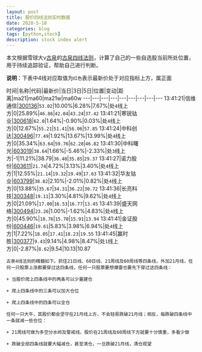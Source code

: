 ```yaml
---
layout: post
title: 股价四线法则实时数据
date: 2020-5-10
categories: blog
tags: [python,stock]
description: stock index alert
---
```



本文根据雪球大v[古泉](https://xueqiu.com/u/7148646888)的[古泉四线法则](https://xueqiu.com/7148646888/130498192)，计算了自己的一些自选股当前所处位置，用于持续追踪验证，帮助自己进行判断。

**说明**：下表中4线对应取值为`红色`表示最新价处于对应指标上方，属正面

时间|名称|代码|最新价|当日|3日|5日|位置|变动|距离|ma21|ma60|ma21w|ma60w
---|---|---|---|---|---|---|---|---
13:41:21|信维通信|[300136](https://xueqiu.com/S/SZ300136)|`53.02`|10.00%|6.28%|7.67%|处`4`线上方|0|25.89%|`46.86`|`42.04`|`43.24`|`37.42`
13:41:21|寒锐钴业|[300618](https://xueqiu.com/S/SZ300618)|`62.0`|1.64%|-0.90%|0.03%|处`4`线上方|0|12.67%|`55.21`|`51.41`|`56.06`|`57.85`
13:41:24|中科创达|[300496](https://xueqiu.com/S/SZ300496)|`77.49`|1.92%|13.67%|13.99%|处`4`线上方|0|35.34%|`63.64`|`59.76`|`62.28`|`46.82`
13:41:30|中科曙光|[603019](https://xueqiu.com/S/SH603019)|`38.64`|1.66%|-5.46%|-2.33%|处`3`线上方|-1|11.21%|38.79|`36.48`|`35.85`|`29.37`
13:41:27|诺力股份|[603611](https://xueqiu.com/S/SH603611)|`21.74`|4.72%|3.13%|3.40%|处`4`线上方|1|12.55%|`21.14`|`19.32`|`19.49`|`17.63`
13:41:32|华友钴业|[603799](https://xueqiu.com/S/SH603799)|`38.82`|2.10%|-2.01%|0.82%|处`4`线上方|0|13.88%|`35.67`|`34.31`|`36.22`|`30.72`
13:41:36|长亮科技|[300348](https://xueqiu.com/S/SZ300348)|`19.11`|3.30%|4.81%|9.62%|处`4`线上方|0|21.09%|`17.00`|`16.53`|`16.77`|`13.45`
13:41:39|盛天网络|[300494](https://xueqiu.com/S/SZ300494)|`23.26`|1.00%|-1.62%|4.83%|处`4`线上方|0|45.90%|`18.76`|`15.70`|`15.91`|`13.94`
13:41:41|金证股份|[600446](https://xueqiu.com/S/SH600446)|`19.61`|5.83%|3.98%|6.94%|处`4`线上方|1|7.22%|`18.05`|`17.41`|`18.23`|`19.55`
13:41:45|赢时胜|[300377](https://xueqiu.com/S/SZ300377)|`9.43`|9.14%|4.98%|8.47%|处`1`线上方|0|-2.87%|`8.62`|9.54|10.13|10.87

```
古泉4线法则的精髓如下。抓住21日线、60日线、21周线及60周线等四条线，外加21月线，任何一只股票上涨都要穿过这四条线，任何一只股票要想爆雷也要先下穿过这四条线：

+ 当股价爬上四条线中的两条可以少量建仓

+ 爬上四条线中的三条可以加大仓位

+ 爬上四条线中的四条可以全仓

任何一只大牛，其股价都会坚守在21月线上方，不会轻易跌破21月线；相反，每跌破四条线中一条就减一些仓位：

+ 21周线可做为多空分水岭及警戒线，股价在21周线及60周线下方就要十分慎重，多看少做

+ 跌破全部四条线就要大幅减仓，甚至清仓，一旦跌破21月线，清仓观望
```
